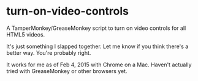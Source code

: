# turn-on-video-controls
A TamperMonkey/GreaseMonkey script to turn on video controls for all HTML5 videos.

It's just something I slapped together. Let me know if you think there's a better way. You're probably right. 

It works for me as of Feb 4, 2015 with Chrome on a Mac. Haven't actually tried with GreaseMonkey or other browsers yet.
